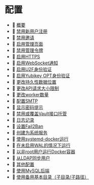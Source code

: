 # 配置

* 📄 [概要](overview.md)
* 📄 [禁用新用户注册](disable-registration-of-new-users.md)
* 📄 [禁用邀请](disable-invitations.md)
* 📄 [启用管理页面](enabling-admin-page.md)
* 📄 [禁用管理令牌](disable-the-admin-token.md)
* 📄 [启用HTTPS](enabling-https.md)
* 📄 [启用WebSocket通知](enabling-websocket-notifications.md)
* 📄 [启用U2F身份验证](enabling-u2f-authentication.md)
* 📄 [启用Yubikey OPT身份验证](enabling-yubikey-otp-authentication.md)
* 📄 [更改持久性数据位置](changing-persistent-data-location.md)
* 📄 [更改API请求大小限制](changing-the-api-request-size-limit.md)
* 📄 [更改worker数量](changing-the-number-of-workers.md)
* 📄 [配置SMTP](smtp-configuration.md)
* 📄 [显示密码提示](password-hint-display.md)
* 📄 [禁用或覆盖Vault接口托管](disabling-or-overriding-the-vault-interface-hosting.md)
* 📄 [日志记录](logging.md)
* 📄 [设置Fail2Ban](fail2ban-setup.md)
* 📄 [创建为系统服务](creating-a-systemd-service.md)
* 📄 [使用systemd-docker运行](running-with-systemd-docker.md)
* 📄 [在未启用WAL的情况下运行](running-without-wal-enabled.md)
* 📄 [以非root用户运行Docker容器](running-docker-container-with-non-root-user.md)
* 📄 [从LDAP同步用户](syncing-users-from-ldap.md)
* 📄 [其他配置](other-configuration.md)
* 📄 [使用MySQL后端](using-the-mysql-backend.md)
* 📄 [使用备用基本目录（子目录/子路径）](using-an-alternate-base-dir-subdir-subpath.md)

